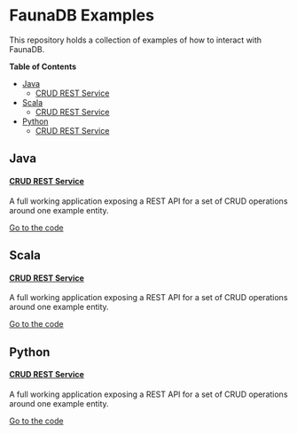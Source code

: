 # FaunaDB Examples

This repository holds a collection of examples of how to interact with FaunaDB.

__Table of Contents__

* [Java](#java)
  * [CRUD REST Service](java/faunadb-crud-example-app)
* [Scala](#scala)
  * [CRUD REST Service](scala/faunadb-crud-example-app)
* [Python](#python)
  * [CRUD REST Service](python/faunadb-crud-example-app)

## Java
#### [CRUD REST Service](java/faunadb-crud-example-app)
A full working application exposing a REST API for a set of CRUD operations around one example entity. 

[Go to the code](java/faunadb-crud-example-app)

## Scala
#### [CRUD REST Service](scala/faunadb-crud-example-app)
A full working application exposing a REST API for a set of CRUD operations around one example entity.

[Go to the code](scala/faunadb-crud-example-app)

## Python
#### [CRUD REST Service](python/faunadb-crud-example-app)
A full working application exposing a REST API for a set of CRUD operations around one example entity.

[Go to the code](python/faunadb-crud-example-app)